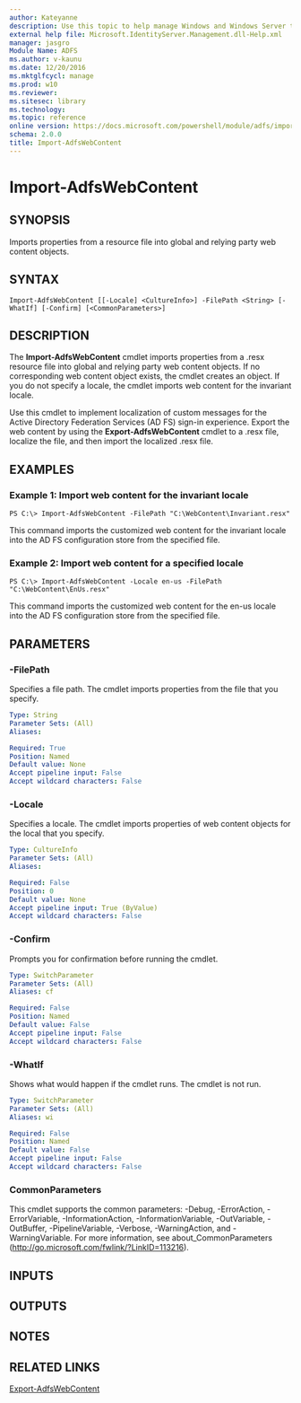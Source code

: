 ```yaml
---
author: Kateyanne
description: Use this topic to help manage Windows and Windows Server technologies with Windows PowerShell.
external help file: Microsoft.IdentityServer.Management.dll-Help.xml
manager: jasgro
Module Name: ADFS
ms.author: v-kaunu
ms.date: 12/20/2016
ms.mktglfcycl: manage
ms.prod: w10
ms.reviewer: 
ms.sitesec: library
ms.technology: 
ms.topic: reference
online version: https://docs.microsoft.com/powershell/module/adfs/import-adfswebcontent?view=windowsserver2016-ps&wt.mc_id=ps-gethelp
schema: 2.0.0
title: Import-AdfsWebContent
---
```


# Import-AdfsWebContent

## SYNOPSIS
Imports properties from a resource file into global and relying party web content objects.

## SYNTAX

```
Import-AdfsWebContent [[-Locale] <CultureInfo>] -FilePath <String> [-WhatIf] [-Confirm] [<CommonParameters>]
```

## DESCRIPTION
The **Import-AdfsWebContent** cmdlet imports properties from a .resx resource file into global and relying party web content objects.
If no corresponding web content object exists, the cmdlet creates an object.
If you do not specify a locale, the cmdlet imports web content for the invariant locale.

Use this cmdlet to implement localization of custom messages for the Active Directory Federation Services (AD FS) sign-in experience.
Export the web content by using the **Export-AdfsWebContent** cmdlet to a .resx file, localize the file, and then import the localized .resx file.

## EXAMPLES

### Example 1: Import web content for the invariant locale
```
PS C:\> Import-AdfsWebContent -FilePath "C:\WebContent\Invariant.resx"
```

This command imports the customized web content for the invariant locale into the AD FS configuration store from the specified file.

### Example 2: Import web content for a specified locale
```
PS C:\> Import-AdfsWebContent -Locale en-us -FilePath "C:\WebContent\EnUs.resx"
```

This command imports the customized web content for the en-us locale into the AD FS configuration store from the specified file.

## PARAMETERS

### -FilePath
Specifies a file path.
The cmdlet imports properties from the file that you specify.

```yaml
Type: String
Parameter Sets: (All)
Aliases: 

Required: True
Position: Named
Default value: None
Accept pipeline input: False
Accept wildcard characters: False
```

### -Locale
Specifies a locale.
The cmdlet imports properties of web content objects for the local that you specify.

```yaml
Type: CultureInfo
Parameter Sets: (All)
Aliases: 

Required: False
Position: 0
Default value: None
Accept pipeline input: True (ByValue)
Accept wildcard characters: False
```

### -Confirm
Prompts you for confirmation before running the cmdlet.

```yaml
Type: SwitchParameter
Parameter Sets: (All)
Aliases: cf

Required: False
Position: Named
Default value: False
Accept pipeline input: False
Accept wildcard characters: False
```

### -WhatIf
Shows what would happen if the cmdlet runs.
The cmdlet is not run.

```yaml
Type: SwitchParameter
Parameter Sets: (All)
Aliases: wi

Required: False
Position: Named
Default value: False
Accept pipeline input: False
Accept wildcard characters: False
```

### CommonParameters
This cmdlet supports the common parameters: -Debug, -ErrorAction, -ErrorVariable, -InformationAction, -InformationVariable, -OutVariable, -OutBuffer, -PipelineVariable, -Verbose, -WarningAction, and -WarningVariable. For more information, see about_CommonParameters (http://go.microsoft.com/fwlink/?LinkID=113216).

## INPUTS

## OUTPUTS

## NOTES

## RELATED LINKS

[Export-AdfsWebContent](./Export-AdfsWebContent.md)

